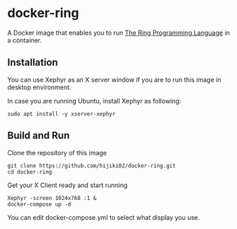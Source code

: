 # docker-ring
A Docker image that enables you to run [The Ring Programming Language](https://github.com/ring-lang/ring) in a container.

## Installation
You can use Xephyr as an X server window if you are to run this image in desktop environment.

In case you are running Ubuntu, install Xephyr as following:
```shell
sudo apt install -y xserver-xephyr
```

## Build and Run
Clone the repository of this image
```shell
git clone https://github.com/hijiki02/docker-ring.git
cd docker-ring
```

Get your X Client ready and start running
```
Xephyr -screen 1024x768 :1 &
docker-compose up -d
```

You can edit docker-compose.yml to select what display you use.
